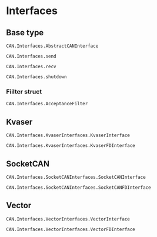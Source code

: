 # Interfaces

## Base type

```@docs
CAN.Interfaces.AbstractCANInterface
```

```@docs
CAN.Interfaces.send
```

```@docs
CAN.Interfaces.recv
```

```@docs
CAN.Interfaces.shutdown
```

### Fiilter struct

```@docs
CAN.Interfaces.AcceptanceFilter
```

## Kvaser

```@docs
CAN.Interfaces.KvaserInterfaces.KvaserInterface
```

```@docs
CAN.Interfaces.KvaserInterfaces.KvaserFDInterface
```

## SocketCAN

```@docs
CAN.Interfaces.SocketCANInterfaces.SocketCANInterface
```

```@docs
CAN.Interfaces.SocketCANInterfaces.SocketCANFDInterface
```

## Vector

```@docs
CAN.Interfaces.VectorInterfaces.VectorInterface
```

```@docs
CAN.Interfaces.VectorInterfaces.VectorFDInterface
```
